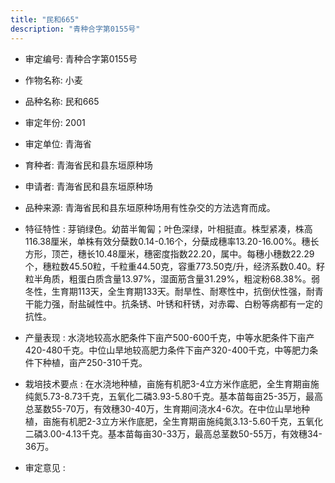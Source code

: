```yaml
---
title: "民和665"
description: "青种合字第0155号"
---
```

* 审定编号:  青种合字第0155号

*  作物名称:  小麦

*  品种名称:  民和665

*  审定年份:  2001

*  审定单位:  青海省

* 育种者:  青海省民和县东垣原种场

*  申请者:  青海省民和县东垣原种场

*  品种来源:  青海省民和县东垣原种场用有性杂交的方法选育而成。

*  特征特性 : 
芽销绿色。幼苗半匍匐；叶色深绿，叶相挺直。株型紧凑，株高116.38厘米，单株有效分蘖数0.14-0.16个，分蘖成穗率13.20-16.00%。穗长方形，顶芒，穗长10.48厘米，穗密度指数22.20，属中。每穗小穗数22.29个，穗粒数45.50粒，千粒重44.50克，容重773.50克/升，经济系数0.40。籽粒半角质，粗蛋白质含量13.97%，湿面筋含量31.29%，粗淀粉68.38%。弱冬性，生育期113天，全生育期133天。耐旱性、耐寒性中，抗倒伏性强，耐青干能力强，耐盐碱性中。抗条锈、叶锈和秆锈，对赤霉、白粉等病都有一定的抗性。
 
*  产量表现 : 
水浇地较高水肥条件下亩产500-600千克，中等水肥条件下亩产420-480千克。中位山旱地较高肥力条件下亩产320-400千克，中等肥力条件下种植，亩产250-310千克。

*  栽培技术要点 : 
在水浇地种植，亩施有机肥3-4立方米作底肥，全生育期亩施纯氮5.73-8.73千克，五氧化二磷3.93-5.80千克。基本苗每亩25-35万，最高总茎数55-70万，有效穗30-40万，生育期间浇水4-6次。在中位山旱地种植，亩施有机肥2-3立方米作底肥，全生育期亩施纯氮3.13-5.60千克，五氧化二磷3.00-4.13千克。基本苗每亩30-33万，最高总茎数50-55万，有效穗34-36万。

*  审定意见 : 

